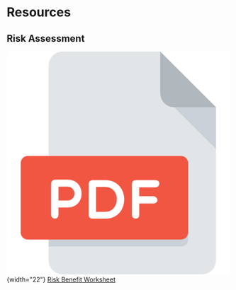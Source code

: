 # Resources

## Risk Assessment
![](../assets/images/pdf.png){width="22"} [Risk Benefit Worksheet](../assets/pdfs/risk-benefit-exercise.pdf)